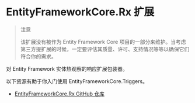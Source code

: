 # EntityFrameworkCore.Rx 扩展

> 注意
>
> 该扩展没有被作为 Entity Framework Core 项目的一部分来维护。当考虑第三方提扩展的时候，一定要评估其质量、许可、支持情况等等以确保它们符合你的需求。

对 Entity Framework 实体热观察的响应扩展包装器。

以下资源有助于你入门使用 EntityFrameworkCore.Triggers。

* [EntityFrameworkCore.Rx GitHub 仓库](https://github.com/NickStrupat/EntityFramework.Rx/)